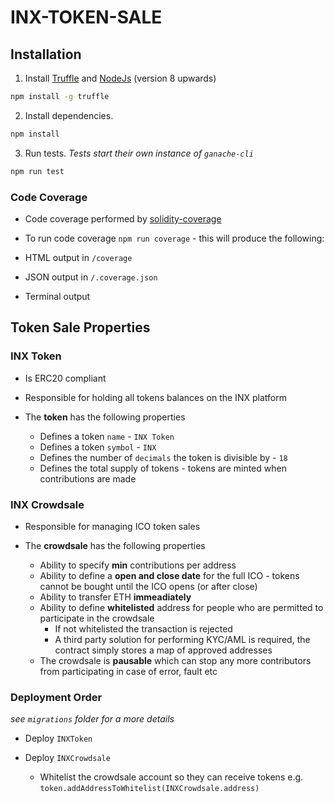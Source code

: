 # INX-TOKEN-SALE

## Installation

1. Install [Truffle](http://truffleframework.com) and [NodeJs](https://nodejs.org/en/) (version 8 upwards)
```bash
npm install -g truffle
```
	
2. Install dependencies.
```bash
npm install
```

3. Run tests. *Tests start their own instance of `ganache-cli`*
```bash
npm run test
```

### Code Coverage

* Code coverage performed by [solidity-coverage](https://github.com/sc-forks/solidity-coverage)

* To run code coverage `npm run coverage` - this will produce the following:
 * HTML output in `/coverage`
 * JSON output in `/.coverage.json`
 * Terminal output


## Token Sale Properties

### INX Token

* Is ERC20 compliant
* Responsible for holding all tokens balances on the INX platform

* The **token** has the following properties
  * Defines a token `name` - `INX Token`
  * Defines a token `symbol` - `INX`
  * Defines the number of `decimals` the token is divisible by - `18`
  * Defines the total supply of tokens - tokens are minted when contributions are made

### INX Crowdsale

* Responsible for managing ICO token sales

* The **crowdsale** has the following properties
  * Ability to specify **min** contributions per address
  * Ability to define a **open and close date** for the full ICO - tokens cannot be bought until the ICO opens (or after close)
  * Ability to transfer ETH **immeadiately** 
  * Ability to define **whitelisted** address for people who are permitted to participate in the crowdsale
    * If not whitelisted the transaction is rejected
    * A third party solution for performing KYC/AML is required, the contract simply stores a map of approved addresses
  * The crowdsale is **pausable** which can stop any more contributors from participating in case of error, fault etc

### Deployment Order

_see `migrations` folder for a more details_

* Deploy `INXToken`

* Deploy `INXCrowdsale`
  * Whitelist the crowdsale account so they can receive tokens e.g. `token.addAddressToWhitelist(INXCrowdsale.address)`
 


